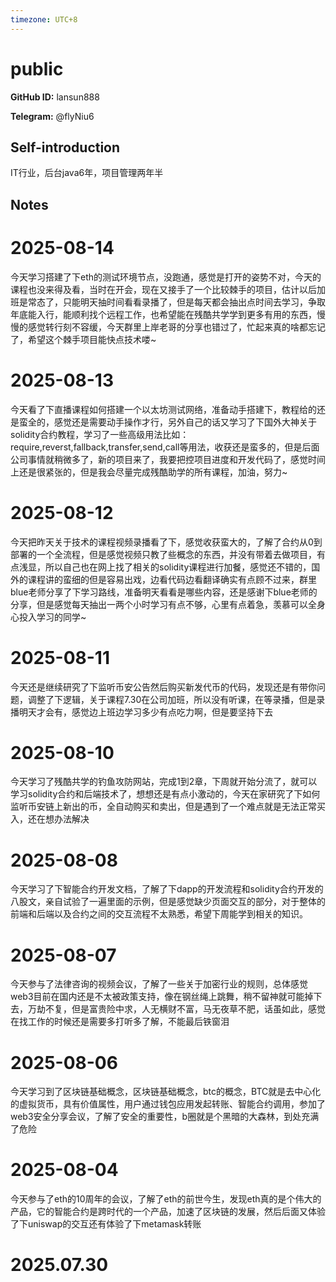 ```yaml
---
timezone: UTC+8
---
```


# public

**GitHub ID:** lansun888

**Telegram:** @flyNiu6

## Self-introduction

IT行业，后台java6年，项目管理两年半

## Notes

<!-- Content_START -->
# 2025-08-14

今天学习搭建了下eth的测试环境节点，没跑通，感觉是打开的姿势不对，今天的课程也没来得及看，当时在开会，现在又接手了一个比较棘手的项目，估计以后加班是常态了，只能明天抽时间看看录播了，但是每天都会抽出点时间去学习，争取年底能入行，能顺利找个远程工作，也希望能在残酷共学学到更多有用的东西，慢慢的感觉转行刻不容缓，今天群里上岸老哥的分享也错过了，忙起来真的啥都忘记了，希望这个棘手项目能快点技术喽~

# 2025-08-13

今天看了下直播课程如何搭建一个以太坊测试网络，准备动手搭建下，教程给的还是蛮全的，感觉还是需要动手操作才行，另外自己的话又学习了下国外大神关于solidity合约教程，学习了一些高级用法比如：require,reverst,fallback,transfer,send,call等用法，收获还是蛮多的，但是后面公司事情就稍微多了，新的项目来了，我要把控项目进度和开发代码了，感觉时间上还是很紧张的，但是我会尽量完成残酷助学的所有课程，加油，努力~

# 2025-08-12

今天把昨天关于技术的课程视频录播看了下，感觉收获蛮大的，了解了合约从0到部署的一个全流程，但是感觉视频只教了些概念的东西，并没有带着去做项目，有点浅显，所以自己也在网上找了相关的solidity课程进行加餐，感觉还不错的，国外的课程讲的蛮细的但是容易出戏，边看代码边看翻译确实有点顾不过来，群里blue老师分享了下学习路线，准备明天看看是哪些内容，还是感谢下blue老师的分享，但是感觉每天抽出一两个小时学习有点不够，心里有点着急，羡慕可以全身心投入学习的同学~

# 2025-08-11

今天还是继续研究了下监听币安公告然后购买新发代币的代码，发现还是有带你问题，调整了下逻辑，关于课程7.30在公司加班，所以没有听课，在等录播，但是录播明天才会有，感觉边上班边学习多少有点吃力啊，但是要坚持下去

# 2025-08-10

今天学习了残酷共学的钓鱼攻防网站，完成1到2章，下周就开始分流了，就可以学习solidity合约和后端技术了，想想还是有点小激动的，今天在家研究了下如何监听币安链上新出的币，全自动购买和卖出，但是遇到了一个难点就是无法正常买入，还在想办法解决

# 2025-08-08

今天学习了下智能合约开发文档，了解了下dapp的开发流程和solidity合约开发的八股文，亲自试验了一遍里面的示例，但是感觉缺少页面交互的部分，对于整体的前端和后端以及合约之间的交互流程不太熟悉，希望下周能学到相关的知识。

# 2025-08-07

今天参与了法律咨询的视频会议，了解了一些关于加密行业的规则，总体感觉web3目前在国内还是不太被政策支持，像在钢丝绳上跳舞，稍不留神就可能掉下去，万劫不复，但是富贵险中求，人无横财不富，马无夜草不肥，话虽如此，感觉在找工作的时候还是需要多打听多了解，不能最后铁窗泪

# 2025-08-06

今天学习到了区块链基础概念，区块链基础概念，btc的概念，BTC就是去中心化的虚拟货币，具有价值属性，用户通过钱包应用发起转账、智能合约调用，参加了web3安全分享会议，了解了安全的重要性，b圈就是个黑暗的大森林，到处充满了危险

# 2025-08-04

今天参与了eth的10周年的会议，了解了eth的前世今生，发现eth真的是个伟大的产品，它的智能合约是跨时代的一个产品，加速了区块链的发展，然后后面又体验了下uniswap的交互还有体验了下metamask转账


# 2025.07.30


<!-- Content_END -->

